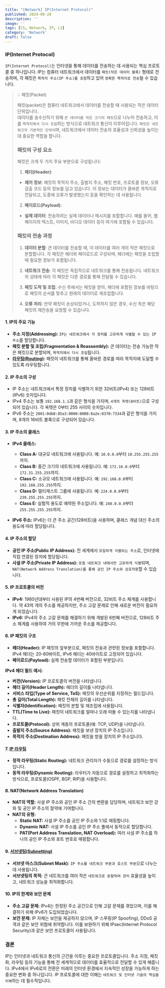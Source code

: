 ```yaml
---
title: "[Network] IP(Internet Protocol)"
published: 2024-08-28
description: ''
image: ''
tags: [CS, Network, IP, L3]
category: 'Network'
draft: false 
---
```


### IP(Internet Protocol)

`IP(Internet Protocol)`는 인터넷을 통해 데이터를 전송하는 데 사용되는 핵심 프로토콜 중 하나입니다. 
IP는 컴퓨터 네트워크에서 데이터를 `패킷(작은 데이터 블록)` 형태로 전송하며, 각 패킷은 `목적지 주소(IP 주소)를 포함`하고 있어 `정확한 목적지로 전송`될 수 있습니다.

> 💡 패킷(Packet)
>  
> 패킷(packet)은 컴퓨터 네트워크에서 데이터를 전송할 때 사용되는 작은 데이터 단위입니다.  
> 데이터를 송수신하기 위해 `큰 데이터를 작은 크기의 패킷`으로 나누어 전송하고, 이를 `목적지에서 다시 조립`하는 방식으로 네트워크 통신이 이루어집니다. 
> `패킷은 네트워크의 기본적인 단위이`며, 네트워크에서 데이터 전송의 효율성과 신뢰성을 높이는 데 중요한 역할을 합니다.
> ### 패킷의 구성 요소
> 패킷은 크게 두 가지 주요 부분으로 구성됩니다:
>
> 1. **헤더(Header)**:
> - **제어 정보**: 패킷의 목적지 주소, 출발지 주소, 패킷 번호, 프로토콜 정보, 오류 검출 코드 등의 정보를 담고 있습니다. 이 정보는 데이터가 올바른 목적지로 전달되고, 도중에 오류가 발생했는지 등을 확인하는 데 사용됩니다.
>
> 2. **페이로드(Payload)**:
> - **실제 데이터**: 전송하려는 실제 데이터나 메시지를 포함합니다. 예를 들어, 웹 페이지의 텍스트, 이미지, 비디오 데이터 등이 여기에 포함될 수 있습니다.
>
> ### 패킷의 전송 과정
> 1. **데이터 분할**: 큰 데이터를 전송할 때, 이 데이터를 여러 개의 작은 패킷으로 분할합니다. 각 패킷은 헤더와 페이로드로 구성되며, 헤더에는 패킷을 조립할 때 필요한 정보가 포함됩니다.
>
> 2. **네트워크 전송**: 각 패킷은 독립적으로 네트워크를 통해 전송됩니다. 네트워크의 상태에 따라 각 패킷은 다른 경로를 통해 전달될 수 있습니다.
>
> 3. **패킷 도착 및 조립**: 수신 측에서는 패킷을 받아, 헤더에 포함된 정보를 바탕으로 패킷의 순서를 맞추고 원래의 데이터로 재조립합니다.
> 4. **오류 처리**: 만약 패킷이 손상되었거나, 도착하지 않은 경우, 수신 측은 해당 패킷의 재전송을 요청할 수 있습니다.

#### 1. **IP의 주요 기능**
- **주소 지정(Addressing):** `IP는 네트워크에서 각 장치를 고유하게 식별할 수 있는 IP 주소`를 할당합니다.
- **패킷 분할 및 조립(Fragmentation & Reassembly):** 큰 데이터는 전송 가능한 작은 패킷으로 분할되며, `목적지에서 다시 조립`됩니다.
- **[라우팅(Routing)](/blog/posts/network/network-routing/):** 패킷이 네트워크를 통해 올바른 경로를 따라 목적지에 도달할 수 있도록 라우팅합니다.

#### 2. **IP 주소의 구성**
- IP 주소는 네트워크에서 특정 장치를 식별하기 위한 32비트(IPv4) 또는 128비트(IPv6) 숫자입니다.
- IPv4 주소는 보통 `192.168.1.1`과 같은 형식을 가지며, `4개의 옥텟(8비트)`으로 구성되어 있습니다. 각 옥텟은 0부터 255 사이의 숫자입니다.
- IPv6 주소는 `2001:0db8:85a3:0000:0000:8a2e:0370:7334`과 같은 형식을 가지며, 8개의 16비트 블록으로 구성되어 있습니다.

#### 3. **IP 주소의 클래스**
- **IPv4 클래스:**
    - **Class A:** 대규모 네트워크에 사용됩니다. 예: `10.0.0.0`부터 `10.255.255.255`까지.
    - **Class B:** 중간 크기의 네트워크에 사용됩니다. 예: `172.16.0.0`부터 `172.31.255.255`까지.
    - **Class C:** 소규모 네트워크에 사용됩니다. 예: `192.168.0.0`부터 `192.168.255.255`까지.
    - **Class D:** 멀티캐스트 그룹에 사용됩니다. 예: `224.0.0.0`부터 `239.255.255.255`까지.
    - **Class E:** 실험적 용도로 예약된 주소입니다. 예: `240.0.0.0`부터 `255.255.255.255`까지.

- **IPv6 주소:** IPv6는 더 큰 주소 공간(128비트)을 사용하며, 클래스 개념 대신 주소의 용도에 따라 할당됩니다.

#### 4. **IP 주소의 할당**
- **공인 IP 주소(Public IP Address):** 전 세계에서 `유일하게 식별되는 주소`로, 인터넷에 직접 연결된 장치에 할당됩니다.
- **사설 IP 주소(Private IP Address):** `로컬 네트워크 내에서만 고유하게 식별`되며, `NAT(Network Address Translation)를 통해 공인 IP 주소와 상호작용`할 수 있습니다.

#### 5. **IP 프로토콜의 버전**
- **IPv4:** 1980년대부터 사용된 IP의 4번째 버전으로, 32비트 주소 체계를 사용합니다. 약 43억 개의 주소를 제공하지만, 주소 고갈 문제로 인해 새로운 버전이 필요하게 되었습니다.
- **IPv6:** IPv4의 주소 고갈 문제를 해결하기 위해 개발된 6번째 버전으로, 128비트 주소 체계를 사용하여 거의 무한에 가까운 주소를 제공합니다.

#### 6. **IP 패킷의 구조**
- **헤더(Header):** IP 패킷의 앞부분으로, 패킷의 전송과 관련된 정보를 포함합니다. IPv4 헤더는 20-60바이트, IPv6 헤더는 40바이트로 고정되어 있습니다.
- **페이로드(Payload):** 실제 전송할 데이터가 포함된 부분입니다.

**IPv4 헤더 필드 예시:**
- **버전(Version):** IP 프로토콜의 버전을 나타냅니다.
- **헤더 길이(Header Length):** 헤더의 길이를 나타냅니다.
- **서비스 타입(Type of Service, ToS):** 패킷의 우선순위를 지정하는 필드입니다.
- **총 길이(Total Length):** 패킷 전체의 길이를 나타냅니다.
- **식별자(Identification):** 패킷의 분할 및 재조립에 사용됩니다.
- **TTL(Time to Live):** 패킷이 네트워크를 얼마나 오래 떠돌 수 있는지를 나타냅니다.
- **프로토콜(Protocol):** 상위 계층의 프로토콜(예: TCP, UDP)을 나타냅니다.
- **출발지 주소(Source Address):** 패킷을 보낸 장치의 IP 주소입니다.
- **목적지 주소(Destination Address):** 패킷을 받을 장치의 IP 주소입니다.

#### 7. **[IP 라우팅](/blog/posts/network/network-routing/)**
- **정적 라우팅(Static Routing):** 네트워크 관리자가 수동으로 경로를 설정하는 방식입니다.
- **동적 라우팅(Dynamic Routing):** 라우터가 자동으로 경로를 설정하고 최적화하는 방식으로, 프로토콜(OSPF, BGP, RIP)을 사용합니다.

#### 8. **NAT(Network Address Translation)**
- **NAT의 역할:** 사설 IP 주소와 공인 IP 주소 간의 변환을 담당하며, 네트워크 보안 강화 및 공인 IP 주소의 절약에 기여합니다.
- **NAT의 유형:**
    - **Static NAT:** 사설 IP 주소를 공인 IP 주소와 1:1로 매핑합니다.
    - **Dynamic NAT:** 사설 IP 주소를 공인 IP 주소 풀에서 동적으로 할당합니다.
    - **PAT(Port Address Translation, NAT Overload):** 여러 사설 IP 주소를 하나의 공인 IP 주소와 포트 번호로 매핑합니다.

#### 9. **[서브넷팅(Subnetting)](/blog/posts/network/network-subnet/)**
- **서브넷 마스크(Subnet Mask):** `IP 주소를 네트워크 부분과 호스트 부분`으로 나누는 데 사용됩니다.
- **서브넷팅의 목적:** 큰 네트워크를 여러 작은 `네트워크로 분할하여 관리` 효율성을 높이고, 네트워크 성능을 최적화합니다.

#### 10. **IP의 한계와 보안 문제**
- **주소 고갈 문제:** IPv4는 한정된 주소 공간으로 인해 고갈 문제를 겪었으며, 이를 해결하기 위해 IPv6가 도입되었습니다.
- **보안 문제:** IP 자체는 보안을 제공하지 않으며, IP 스푸핑(IP Spoofing), DDoS 공격과 같은 보안 위협에 취약합니다. 이를 보완하기 위해 IPsec(Internet Protocol Security)과 같은 보안 프로토콜이 사용됩니다.

### 결론
IP는 인터넷과 네트워크 통신의 근간을 이루는 중요한 프로토콜입니다. 
주소 지정, 패킷화, 라우팅 등의 기능을 통해 전 세계적으로 데이터를 효율적으로 전달할 수 있게 해줍니다. 
IPv4에서 IPv6로의 전환은 미래의 인터넷 환경에서 지속적인 성장을 가능하게 하는 중요한 변화 중 하나입니다. 
IP 프로토콜에 대한 이해는 `네트워크 및 인터넷 기술의 핵심을 이해`하는 데 필수적입니다.
